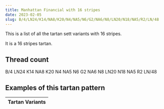 ```yaml
---
title: Manhattan Financial with 16 stripes
date: 2023-02-05
slug: B/4/LN24/K14/NA8/K20/N4/NA5/N6/G2/NA6/N8/LN20/N18/NA5/R2/LN/48
---
```

This is a list of all the tartan sett variants with 16 stripes.

It is a 16 stripes tartan.


## Thread count
B/4 LN24 K14 NA8 K20 N4 NA5 N6 G2 NA6 N8 LN20 N18 NA5 R2 LN/48

## Examples of this tartan pattern

| Tartan Variants |
|---------------|

